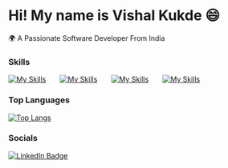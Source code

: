 Hi! My name is Vishal Kukde 😄
========================================================================================================================================

🌍  A Passionate Software Developer From India
<br/>

### Skills

[![My Skills](https://skillicons.dev/icons?i=html,css)](https://skillicons.dev) &nbsp;&nbsp;&nbsp;&nbsp;&nbsp; [![My Skills](https://skillicons.dev/icons?i=js,ts)](https://skillicons.dev) &nbsp;&nbsp;&nbsp;&nbsp;&nbsp; [![My Skills](https://skillicons.dev/icons?i=react,redux,next)](https://skillicons.dev) &nbsp;&nbsp;&nbsp;&nbsp;&nbsp; [![My Skills](https://skillicons.dev/icons?i=materialui)](https://skillicons.dev) &nbsp;&nbsp;&nbsp;&nbsp;&nbsp;
<br/>
### Top Languages

[![Top Langs](https://github-readme-stats.vercel.app/api/top-langs/?username=VishalKukde&layout=compact&text_color=daf7dc&bg_color=151515)](https://github.com/VishalKukde/github-readme-stats)

### Socials

<div id="badges">
  <a href="https://www.linkedin.com/in/vishalkukde/">
    <img src="https://img.shields.io/badge/LinkedIn-blue?style=for-the-badge&logo=linkedin&logoColor=white" alt="LinkedIn Badge"/>
  </a>
</div>
